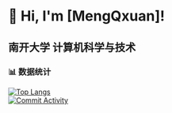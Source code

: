 # **👋 Hi, I'm [MengQxuan]!**  
## **南开大学 计算机科学与技术**
<!-- 
### 🧠 技能栈  
- ⚡ **前端开发**：JavaScript, React, Vue.js, HTML/CSS  
- 🐍 **后端开发**：Python (Django/Flask), Node.js, Java (Spring Boot), C++
- 🛠️ **工具链**：Git, Docker, Linux, VS Code 
-->
### 📊 数据统计  
[![Top Langs](https://github-readme-stats.vercel.app/api/top-langs/?username=MengQxuan&show_icons=true&theme=dracula)](https://github.com/MengQxuan)  
[![Commit Activity](https://github-readme-stats.vercel.app/api?username=MengQxuan&theme=dracula)](https://github.com/MengQxuan)  
